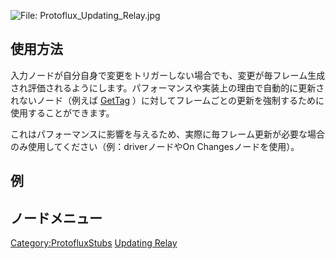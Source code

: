 <languages></languages> ![File:
Protoflux_Updating_Relay.jpg](_Protoflux_Updating_Relay.jpg "fig:File: Protoflux_Updating_Relay.jpg")

## 使用方法

入力ノードが自分自身で変更をトリガーしない場合でも、変更が毎フレーム生成され評価されるようにします。パフォーマンスや実装上の理由で自動的に更新されないノード（例えば
[GetTag](Protoflux:_GetTag "wikilink")
）に対してフレームごとの更新を強制するために使用することができます。

これはパフォーマンスに影響を与えるため、実際に毎フレーム更新が必要な場合のみ使用してください（例：driverノードやOn
Changesノードを使用）。

## 例

## ノードメニュー

[Category:ProtofluxStubs](Category:ProtofluxStubs "wikilink") [Updating
Relay](Category:Protoflux{{#translation:}} "wikilink")